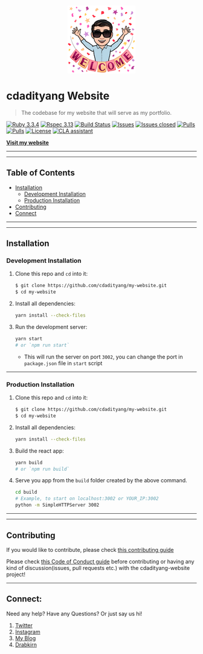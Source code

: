 <div align="center">
  <img src="https://github.com/cdadityang/my-website/raw/master/cdadityang-welcome-180x180.png"/>
</div>

# cdadityang Website

> The codebase for my website that will serve as my portfolio.

<!-- Add CI/CD info, language, main frameworks used from shields.io. Example -->
[![Ruby 3.3.4](https://img.shields.io/badge/Ruby-v3.3.4-green.svg)](https://www.ruby-lang.org/en/)
[![Rspec 3.13](https://img.shields.io/badge/RSpec-v3.13-red.svg)](http://rspec.info/)
[![Build Status](https://github.com/cdadityang/my-website/actions/workflows/main.yml/badge.svg)](https://github.com/cdadityang/my-website/actions/workflows/main.yml)
[![Issues](https://img.shields.io/github/issues/cdadityang/my-website.svg)](https://github.com/cdadityang/my-website/issues)
[![Issues closed](https://img.shields.io/github/issues-closed/cdadityang/my-website.svg)](https://github.com/cdadityang/my-website/issues)
[![Pulls](https://img.shields.io/github/issues-pr/cdadityang/my-website.svg)](https://github.com/cdadityang/my-website/pulls)
[![Pulls](https://img.shields.io/github/issues-pr-closed/cdadityang/my-website.svg)](https://github.com/cdadityang/my-website/pulls)
[![License](https://img.shields.io/github/license/cdadityang/my-website.svg)](https://choosealicense.com/licenses/agpl-3.0/)
[![CLA assistant](https://cla-assistant.io/readme/badge/cdadityang/my-website)](https://cla-assistant.io/cdadityang/my-website)

**[Visit my website](https://cdadityang.xyz)**

-----
-----

## Table of Contents
- [Installation](#installation)
  - [Development Installation](#development-installation)
  - [Production Installation](#production-installation)
- [Contributing](#contributing)
- [Connect](#connect)

-----
-----

## Installation
### Development Installation
1. Clone this repo and `cd` into it:
    ```bash
    $ git clone https://github.com/cdadityang/my-website.git
    $ cd my-website
    ```

2. Install all dependencies:
    ```bash
    yarn install --check-files
    ```

3. Run the development server:
    ```bash
    yarn start
    # or `npm run start`
    ```
    - This will run the server on port `3002`, you can change the port in `package.json` file in `start` script

-----

### Production Installation
1. Clone this repo and `cd` into it:
    ```bash
    $ git clone https://github.com/cdadityang/my-website.git
    $ cd my-website
    ```

2. Install all dependencies:
    ```bash
    yarn install --check-files
    ```

3. Build the react app:
    ```bash
    yarn build
    # or `npm run build`
    ```

4. Serve you app from the `build` folder created by the above command.
    ```bash
    cd build
    # Example, to start on localhost:3002 or YOUR_IP:3002
    python -m SimpleHTTPServer 3002
    ```

-----
-----

## Contributing
If you would like to contribute, please check [this contributing guide](https://github.com/cdadityang/my-website/blob/master/CONTRIBUTING.md)

Please check [this Code of Conduct guide](https://github.com/cdadityang/my-website/blob/master/CODE_OF_CONDUCT.md) before contributing or having any kind of discussion(issues, pull requests etc.) with the cdadityang-website project!

-----

## Connect:
Need any help? Have any Questions? Or just say us hi!

1. [Twitter](https://twitter.com/cdadityang)
2. [Instagram](https://instagram.com/cdadityang)
3. [My Blog](https://blog.cdadityang.xyz)
4. [Drabkirn](https://go.cdadityang.xyz/go)